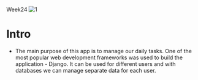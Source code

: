 Week24 
![1](https://user-images.githubusercontent.com/68993494/187045520-ec1dc3a2-3cd0-4fc9-941e-209141571b46.jpg)

# Intro
- Тhe main purpose of this app is to manage our daily tasks. One of the most popular web development frameworks was used to build the application - Django. It can be used for different users and with databases we can manage separate data for each user. 

